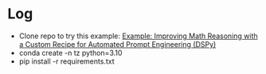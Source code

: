 # Log

- Clone repo to try this example: [Example: Improving Math Reasoning with a Custom Recipe for Automated Prompt Engineering (DSPy)
](https://github.com/tensorzero/tensorzero/tree/main/examples/gsm8k-custom-recipe-dspy)
- conda create -n tz python=3.10
- pip install -r requirements.txt
